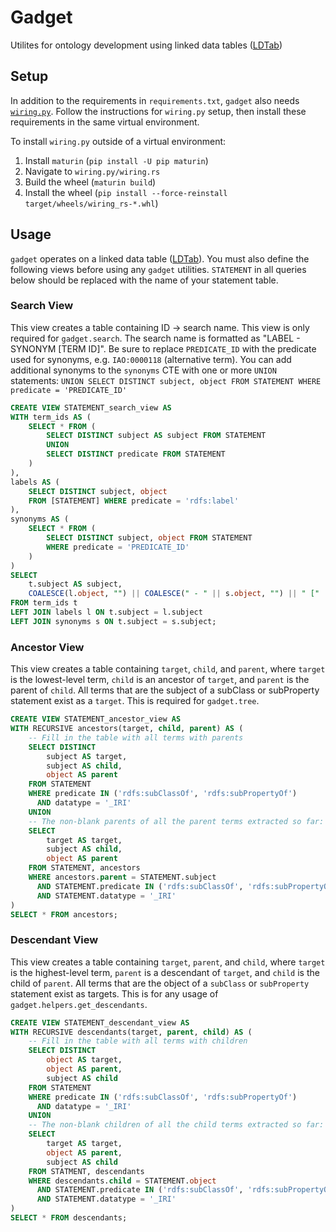# Gadget

Utilites for ontology development using linked data tables ([LDTab](https://github.com/ontodev/ldtab.clj))

## Setup

In addition to the requirements in `requirements.txt`, `gadget` also needs [`wiring.py`](https://github.com/ontodev/wiring.py). Follow the instructions for `wiring.py` setup, then install these requirements in the same virtual environment.

To install `wiring.py` outside of a virtual environment:
1. Install `maturin` (`pip install -U pip maturin`)
2. Navigate to `wiring.py/wiring.rs`
3. Build the wheel (`maturin build`)
4. Install the wheel (`pip install --force-reinstall target/wheels/wiring_rs-*.whl`)


## Usage

`gadget` operates on a linked data table ([LDTab](https://github.com/ontodev/ldtab.clj)). You must also define the following views before using any `gadget` utilities. `STATEMENT` in all queries below should be replaced with the name of your statement table.

### Search View

This view creates a table containing ID -> search name. This view is only required for `gadget.search`. The search name is formatted as "LABEL - SYNONYM [TERM ID]". Be sure to replace `PREDICATE_ID` with the predicate used for synonyms, e.g. `IAO:0000118` (alternative term). You can add additional synonyms to the `synonyms` CTE with one or more `UNION` statements: `UNION SELECT DISTINCT subject, object FROM STATEMENT WHERE predicate = 'PREDICATE_ID'`

```sql
CREATE VIEW STATEMENT_search_view AS
WITH term_ids AS (
    SELECT * FROM (
        SELECT DISTINCT subject AS subject FROM STATEMENT
        UNION
        SELECT DISTINCT predicate FROM STATEMENT
    )
),
labels AS (
    SELECT DISTINCT subject, object
    FROM [STATEMENT] WHERE predicate = 'rdfs:label'
),
synonyms AS (
    SELECT * FROM (
        SELECT DISTINCT subject, object FROM STATEMENT
        WHERE predicate = 'PREDICATE_ID'
    )
)
SELECT
    t.subject AS subject,
    COALESCE(l.object, "") || COALESCE(" - " || s.object, "") || " [" || t.subject || "]" AS label
FROM term_ids t
LEFT JOIN labels l ON t.subject = l.subject
LEFT JOIN synonyms s ON t.subject = s.subject;
```

### Ancestor View

This view creates a table containing `target`, `child`, and `parent`, where `target` is the lowest-level term, `child` is an ancestor of `target`, and `parent` is the parent of `child`. All terms that are the subject of a subClass or subProperty statement exist as a `target`. This is required for `gadget.tree`.

```sql
CREATE VIEW STATEMENT_ancestor_view AS
WITH RECURSIVE ancestors(target, child, parent) AS (
    -- Fill in the table with all terms with parents
    SELECT DISTINCT
        subject AS target,
        subject AS child,
        object AS parent
    FROM STATEMENT
    WHERE predicate IN ('rdfs:subClassOf', 'rdfs:subPropertyOf')
      AND datatype = '_IRI'
    UNION
    -- The non-blank parents of all the parent terms extracted so far:
    SELECT
        target AS target,
        subject AS child,
        object AS parent
    FROM STATEMENT, ancestors
    WHERE ancestors.parent = STATEMENT.subject
      AND STATEMENT.predicate IN ('rdfs:subClassOf', 'rdfs:subPropertyOf')
      AND STATEMENT.datatype = '_IRI'
)
SELECT * FROM ancestors;
```

### Descendant View

This view creates a table containing `target`, `parent`, and `child`, where `target` is the highest-level term, `parent` is a descendant of `target`, and `child` is the child of `parent`. All terms that are the object of a `subClass` or `subProperty` statement exist as targets. This is for any usage of `gadget.helpers.get_descendants`.

```sql
CREATE VIEW STATEMENT_descendant_view AS
WITH RECURSIVE descendants(target, parent, child) AS (
    -- Fill in the table with all terms with children
    SELECT DISTINCT
        object AS target,
        object AS parent,
        subject AS child
    FROM STATEMENT
    WHERE predicate IN ('rdfs:subClassOf', 'rdfs:subPropertyOf')
      AND datatype = '_IRI'
    UNION
    -- The non-blank children of all the child terms extracted so far:
    SELECT
        target AS target,
        object AS parent,
        subject AS child
    FROM STATMENT, descendants
    WHERE descendants.child = STATEMENT.object
      AND STATEMENT.predicate IN ('rdfs:subClassOf', 'rdfs:subPropertyOf')
      AND STATEMENT.datatype = '_IRI'
)
SELECT * FROM descendants;
```
